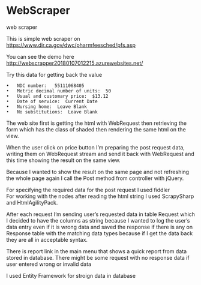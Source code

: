 # WebScraper
web scraper

This is simple web scraper on https://www.dir.ca.gov/dwc/pharmfeesched/pfs.asp

You can see the demo here http://webscrapper20180107012215.azurewebsites.net/

Try this data for getting back the value

    •	NDC number:   55111068405     
    •	Metric decimal number of units:  50 
    •	Usual and customary price:  $13.12 
    •	Date of service:  Current Date
    •	Nursing home:  Leave Blank
    •	No substitutions:  Leave Blank

  The web site first is getting the html with WebRequest then retrieving the form which has the class of shaded then rendering the same html on the view.
  
  When the user click on price button I’m preparing the post request data, writing them on WebRequest stream and send it back with WebRequest and this time showing the result on the same view.
  
  Because I wanted to show the result on the same page and not refreshing the whole page again I call the Post method from controller with jQuery.
  
  For specifying the required data for the post request I used fiddler  
  For working with the nodes after reading the html string I used ScrapySharp and HtmlAgilityPack.
  
  After each request I’m sending user’s requested data in table Request which I decided to have the columns as string because I wanted to log the user’s data entry even if it is wrong data and saved the response if there is any on Response table with the matching data types because if I get the data back they are all in acceptable syntax.
  
There is report link in the main menu that shows a quick report from data stored in database. 
There might be some request with no response data if user entered wrong or invalid data

I used Entity Framework for stroign data in database

